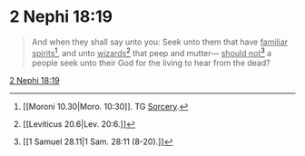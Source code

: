 # 2 Nephi 18:19

> And when they shall say unto you: Seek unto them that have <u>familiar spirits</u>[^a], and unto <u>wizards</u>[^b] that peep and mutter— <u>should not</u>[^c] a people seek unto their God for the living to hear from the dead?

[2 Nephi 18:19](https://www.churchofjesuschrist.org/study/scriptures/bofm/2-ne/18?lang=eng&id=p19#p19)


[^a]: [[Moroni 10.30|Moro. 10:30]]. TG [Sorcery](https://www.churchofjesuschrist.org/study/scriptures/tg/sorcery?lang=eng).
[^b]: [[Leviticus 20.6|Lev. 20:6.]]
[^c]: [[1 Samuel 28.11|1 Sam. 28:11 (8-20).]]
